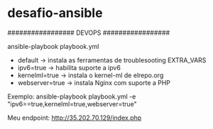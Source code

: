# desafio-ansible
################# DEVOPS #################

ansible-playbook playbook.yml

- default -> instala as ferramentas de troublesooting
EXTRA_VARS
- ipv6=true -> habilita suporte a ipv6
- kernelml=true -> instala o kernel-ml de elrepo.org
- webserver=true -> instala Nginx com suporte a PHP

Exemplo: ansible-playbook playbook.yml -e "ipv6==true,kernelml=true,webserver=true"

Meu endpoint: http://35.202.70.129/index.php
